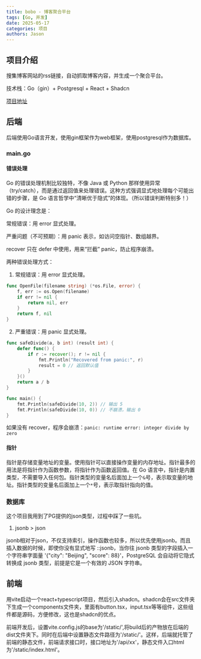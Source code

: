 ```yaml
---
title: bobo - 博客聚合平台
tags: [Go, 并发]
date: 2025-05-17
categories: 项目
authors: Jason
---
```


## 项目介绍

搜集博客网站的rss链接，自动抓取博客内容，并生成一个聚合平台。

技术栈：Go（gin）+ Postgresql + React + Shadcn

[项目地址](https://github.com/li199-code/bobo)

## 后端

后端使用Go语言开发，使用gin框架作为web框架，使用postgresql作为数据库。

### main.go

#### 错误处理

Go 的错误处理机制比较独特，不像 Java 或 Python 那样使用异常（try/catch），而是通过返回值来处理错误。这种方式强调显式地处理每个可能出错的步骤，是 Go 语言哲学中“清晰优于隐式”的体现。（所以错误判断特别多！）

Go 的设计理念是：

常规错误：用 error 显式处理。

严重问题（不可预期）：用 panic 表示，如访问空指针、数组越界。

recover 只在 defer 中使用，用来“拦截” panic，防止程序崩溃。

两种错误处理方式：

1. 常规错误：用 error 显式处理。

```go
func OpenFile(filename string) (*os.File, error) {
    f, err := os.Open(filename)
    if err != nil {
        return nil, err
    }
    return f, nil
}

```

2. 严重错误：用 panic 显式处理。

```go
func safeDivide(a, b int) (result int) {
    defer func() {
        if r := recover(); r != nil {
            fmt.Println("Recovered from panic:", r)
            result = 0 // 返回默认值
        }
    }()
    return a / b
}

func main() {
    fmt.Println(safeDivide(10, 2)) // 输出 5
    fmt.Println(safeDivide(10, 0)) // 不崩溃，输出 0
}
```

如果没有 recover，程序会崩溃：`panic: runtime error: integer divide by zero`

#### 指针

指针是存储变量地址的变量。使用指针可以直接操作变量的内存地址。指针最多的用法是将指针作为函数参数，将指针作为函数返回值。在 Go 语言中，指针是内置类型，不需要导入任何包。指针类型的变量名后面加上一个`&`号，表示取变量的地址。指针类型的变量名后面加上一个`*`号，表示取指针指向的值。

### 数据库

这个项目我用到了PG提供的json类型，过程中踩了一些坑。

1. jsonb > json

jsonb相对于json，不仅支持索引，操作函数也较多，所以优先使用jsonb。而且插入数据的时候，即使你没有显式地写 ::jsonb，当你往 jsonb 类型的字段插入一个字符串字面量 '{"city": "Beijing", "score": 88}'，PostgreSQL 会自动将它隐式转换成 jsonb 类型，前提是它是一个有效的 JSON 字符串。

## 前端

用vite启动一个react+typescript项目，然后引入shadcn。shadcn会在src文件夹下生成一个components文件夹，里面有button.tsx，input.tsx等等组件，这些组件都是源码，方便修改，这也是shadcn的优点。

前端开发后，设置vite.config.js的base为'/static/',将build后的产物放在后端的dist文件夹下。同时在后端中设置静态文件路径为'/static/'。这样，后端就托管了前端的静态文件，前端请求接口时，接口地址为'/api/xx'，静态文件入口html为'/static/index.html'。
